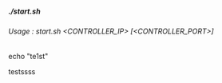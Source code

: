 ##### ./start.sh

###### Usage : start.sh <CONTROLLER_IP> [<CONTROLLER_PORT>]

echo "te1st"

testssss
